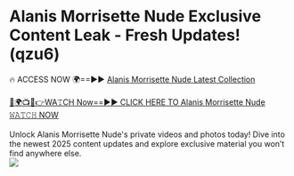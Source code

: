 # Alanis Morrisette Nude Exclusive Content Leak - Fresh Updates! (qzu6)

🔥 ACCESS NOW 🌍==►► <a href="https://tinyurl.com/2mz8nhtm" rel="nofollow">Alanis Morrisette Nude Latest Collection</a>
<br><br>
[🔴🌍📺📱👉WA𝚃CH Now==►► CLICK HERE TO Alanis Morrisette Nude 𝚆𝙰𝚃𝙲𝙷 NOW](https://tinyurl.com/2mz8nhtm)
<br><br>
Unlock Alanis Morrisette Nude's private videos and photos today! Dive into the newest 2025 content updates and explore exclusive material you won’t find anywhere else.
<br>
<a href="https://tinyurl.com/2mz8nhtm" rel="nofollow" data-target="animated-image.originalLink"><img src="https://camo.githubusercontent.com/8a4f000d20f83aca3bf7ec5f350d767afa0574a8a352519fd8cfa583a6f93a33/68747470733a2f2f692e696d6775722e636f6d2f644a486b345a712e676966" data-canonical-src="https://i.imgur.com/dJHk4Zq.gif" style="max-width: 100%; display: inline-block;" data-target="animated-image.originalImage"></a>
<br>
